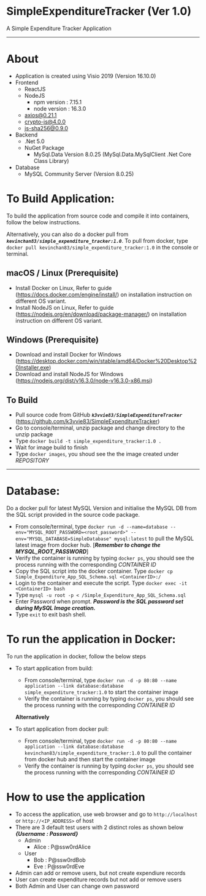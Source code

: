 # SimpleExpenditureTracker (Ver 1.0)
A Simple Expenditure Tracker Application

----
About
===
- Application is created using Visio 2019 (Version 16.10.0)
- Frontend
  - ReactJS 
  - NodeJS 
    - npm version : 7.15.1
    - node version : 16.3.0
  - axios@0.21.1
  - crypto-js@4.0.0
  - js-sha256@0.9.0
- Backend
  - .Net 5.0
  - NuGet Package
    - MySql.Data Version 8.0.25 (MySql.Data.MySqlClient .Net Core Class Library)
- Database
  - MySQL Community Server (Version 8.0.25)




To Build Application:
===
To build the application from source code and compile it into containers, follow the below instructions. 

Alternatively, you can also do a docker pull from ***`kevinchan83/simple_expenditure_tracker:1.0`***.
To pull from docker, type `docker pull kevinchan83/simple_expenditure_tracker:1.0` in the console or terminal.

macOS / Linux (Prerequisite)
---------------
- Install Docker on Linux, Refer to guide (https://docs.docker.com/engine/install/) on installation instruction on different OS variant.
- Install NodeJS on Linux, Refer to guide (https://nodejs.org/en/download/package-manager/) on installation instruction on different OS variant.

Windows (Prerequisite)
-------
- Download and install Docker for Windows (https://desktop.docker.com/win/stable/amd64/Docker%20Desktop%20Installer.exe)
- Download and install NodeJS for Windows (https://nodejs.org/dist/v16.3.0/node-v16.3.0-x86.msi)

To Build
-------
- Pull source code from GitHub ***`k3vvie83/SimpleExpenditureTracker`*** (https://github.com/k3vvie83/SimpleExpenditureTracker)
- Go to console/terminal, unzip package and change directory to the unzip package
- Type `docker build -t simple_expenditure_tracker:1.0 .`
- Wait for image build to finish
- Type `docker images`, you shoud see the the image created under *REPOSITORY*

----
Database:
===
Do a docker pull for latest MySQL Version and initialise the MySQL DB from the SQL script provided in the source code package.

- From console/terminal, type `docker run -d --name=database --env="MYSQL_ROOT_PASSWORD=<root_password>" --env="MYSQL_DATABASE=SimpleDatabase" mysql:latest` to pull the MySQL latest image from docker hub. [***Remember to change the MYSQL_ROOT_PASSWORD***]
- Verify the container is running by typing `docker ps`, you should see the process running with the corresponding *CONTAINER ID*
- Copy the SQL script into the docker container. Type `docker cp Simple_Expenditure_App_SQL_Schema.sql <ContainerID>:/`
- Login to the container and execute the script. Type `docker exec -it <ContainerID> bash`
- Type `mysql -u root -p < /Simple_Expenditure_App_SQL_Schema.sql`
- Enter Password when prompt. ***Password is the SQL password set during MySQL Image creation.***
- Type `exit` to exit bash shell.
                                                                
To run the application in Docker:
====
To run the application in docker, follow the below steps

- To start application from build:
  - From console/terminal, type `docker run -d -p 80:80 --name application --link database:database simple_expenditure_tracker:1.0` to start the container image
  - Verify the container is running by typing `docker ps`, you should see the process running with the corresponding *CONTAINER ID*
  
  **Alternatively**
  
- To start application from docker pull:
  - From console/terminal, type `docker run -d -p 80:80 --name application --link database:database kevinchan83/simple_expenditure_tracker:1.0` to pull the container from docker hub and then start the container image
  - Verify the container is running by typing `docker ps`, you should see the process running with the corresponding *CONTAINER ID*


How to use the application
===
- To access the application, use web browser and go to `http://localhost` or `http://<IP_ADDRESS>` of host
- There are 3 default test users with 2 distinct roles as shown below ***{Username : Password}***
  - Admin
    - Alice : P@ssw0rdAlice
   - User
     - Bob : P@ssw0rdBob
     - Eve : P@ssw0rdEve
- Admin can add or remove users, but not create expendiure records
- User can create expenditure records but not add or remove users
- Both Admin and User can change own password


